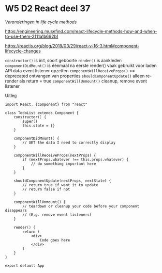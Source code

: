 # W5 D2 React deel 37
_Veranderingen in life cycle methods_

https://engineering.musefind.com/react-lifecycle-methods-how-and-when-to-use-them-2111a1b692b1

https://reactjs.org/blog/2018/03/29/react-v-16-3.html#component-lifecycle-changes

`constructor()` is init, soort geboorte
`render()` is aankleden
`componentDidMount()` is éénmaal na eerste render()
	vaak gebruikt voor laden API data
	event listener opzetten
`componentWillReceiveProps()` <= deprecated
	ontvangen van properties
`shouldComponentUpdate()`
	alleen re-render als return = true
`componentWillUnmount()`
	cleanup, remove event listener

Uitleg

```
import React, {Component} from "react"

class TodoList extends Component {
    constructor() {
        super()
        this.state = {}
    }
    
    componentDidMount() {
        // GET the data I need to correctly display
    }
    
    componentWillReceiveProps(nextProps) {
        if (nextProps.whatever !== this.props.whatever) {
            // do something important here
        }
    }
    
    shouldComponentUpdate(nextProps, nextState) {
        // return true if want it to update
        // return false if not
    }
    
    componentWillUnmount() {
        // teardown or cleanup your code before your component disappears
        // (E.g. remove event listeners)
    }
    
    render() {
        return (
            <div>
                Code goes here
            </div>
        )
    }
}

export default App
```


